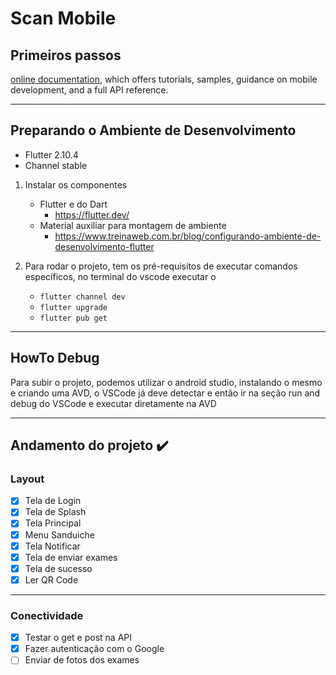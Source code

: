 # Scan Mobile

## Primeiros passos

[online documentation](https://docs.flutter.dev/), which offers tutorials,
samples, guidance on mobile development, and a full API reference.

---
## Preparando o Ambiente de Desenvolvimento

* Flutter 2.10.4
* Channel stable

1. Instalar os componentes 
   - Flutter e do Dart
      - https://flutter.dev/
   - Material auxiliar para montagem de ambiente
     - https://www.treinaweb.com.br/blog/configurando-ambiente-de-desenvolvimento-flutter

2. Para rodar o projeto, tem os pré-requisitos de executar comandos específicos, no terminal do vscode executar o 
   - ```flutter channel dev``` 
   - ```flutter upgrade```
   - ```flutter pub get```
---
## HowTo Debug

Para subir o projeto, podemos utilizar o android studio, instalando o mesmo e criando uma AVD, o VSCode já deve detectar e então ir na seção run and debug do VSCode e executar diretamente na AVD

---
## Andamento do projeto :heavy_check_mark:

### Layout

- [x] Tela de Login
- [x] Tela de Splash
- [x] Tela Principal
- [x] Menu Sanduiche
- [x] Tela Notificar
- [x] Tela de enviar exames
- [x] Tela de sucesso
- [x] Ler QR Code

----
### Conectividade

- [x] Testar o get e post na API
- [x] Fazer autenticação com o Google
- [ ] Enviar de fotos dos exames
